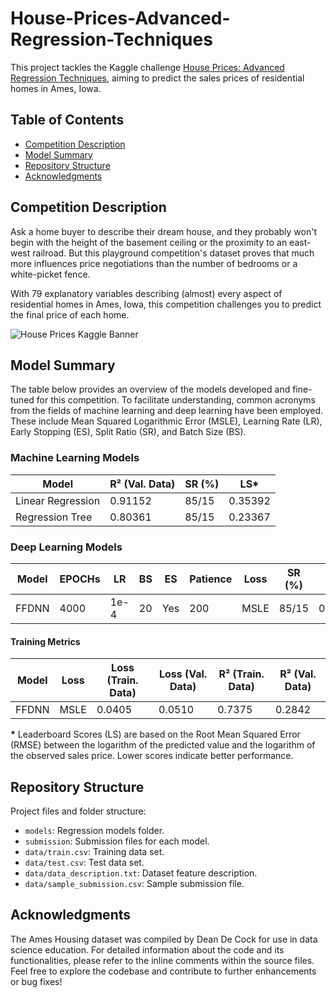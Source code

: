 # House-Prices-Advanced-Regression-Techniques
This project tackles the Kaggle challenge [House Prices: Advanced Regression Techniques](https://www.kaggle.com/competitions/house-prices-advanced-regression-techniques), aiming to predict the sales prices of residential homes in Ames, Iowa. 


## Table of Contents
- [Competition Description](#competition-description)
- [Model Summary](#model-summary)
- [Repository Structure](#repository-structure)
- [Acknowledgments](#acknowledgments)

## Competition Description
Ask a home buyer to describe their dream house, and they probably won't begin with the height of the basement ceiling or the proximity to an east-west railroad. But this playground competition's dataset proves that much more influences price negotiations than the number of bedrooms or a white-picket fence.

With 79 explanatory variables describing (almost) every aspect of residential homes in Ames, Iowa, this competition challenges you to predict the final price of each home.

![House Prices Kaggle Banner](https://storage.googleapis.com/kaggle-media/competitions/House%20Prices/kaggle_5407_media_housesbanner.png)


## Model Summary
The table below provides an overview of the models developed and fine-tuned for this competition. To facilitate understanding, common acronyms from the fields of machine learning and deep learning have been employed. These include Mean Squared Logarithmic Error (MSLE), Learning Rate (LR), Early Stopping (ES), Split Ratio (SR), and Batch Size (BS).

### Machine Learning Models

| Model              | R² (Val. Data) | SR (%) | LS\* |
|--------------------|-----------------|-----------------|-------------|
| Linear Regression  | 0.91152         |       85/15     | 0.35392     |
| Regression Tree    | 0.80361         |       85/15     | 0.23367     |

### Deep Learning Models

| Model    | EPOCHs | LR   | BS  | ES | Patience | Loss  | SR (%) | LS\* |
|----------|--------|------|-----|-------|----------|-------|----------|---------|
| FFDNN    | 4000   | 1e-4 |  20 |  Yes  | 200      | MSLE  |  85/15   | 0.21338 |

#### Training Metrics

| Model    | Loss | Loss (Train. Data) | Loss (Val. Data) | R² (Train. Data) | R² (Val. Data) |
|----------|------|---------------------|------------------|-------------------|----------------|
| FFDNN    | MSLE | 0.0405             |  0.0510          |  0.7375           |  0.2842        |

**\*** Leaderboard Scores (LS) are based on the Root Mean Squared Error (RMSE) between the logarithm of the predicted value and the logarithm of the observed sales price. Lower scores indicate better performance.

## Repository Structure

Project files and folder structure:
- `models`: Regression models folder.
- `submission`: Submission files for each model.
- `data/train.csv`: Training data set.
- `data/test.csv`: Test data set.
- `data/data_description.txt`: Dataset feature description.
- `data/sample_submission.csv`: Sample submission file.

## Acknowledgments

The Ames Housing dataset was compiled by Dean De Cock for use in data science education. For detailed information about the code and its functionalities, please refer to the inline comments within the source files. Feel free to explore the codebase and contribute to further enhancements or bug fixes!
